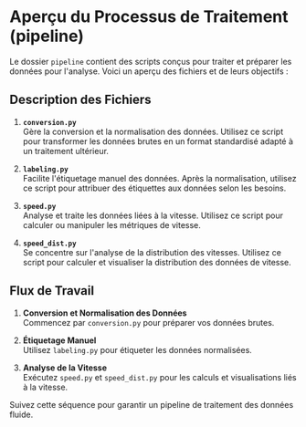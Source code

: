 # Aperçu du Processus de Traitement (pipeline)

Le dossier `pipeline` contient des scripts conçus pour traiter et préparer les données pour l'analyse. Voici un aperçu des fichiers et de leurs objectifs :

## Description des Fichiers

1. **`conversion.py`**  
    Gère la conversion et la normalisation des données. Utilisez ce script pour transformer les données brutes en un format standardisé adapté à un traitement ultérieur.

2. **`labeling.py`**  
    Facilite l'étiquetage manuel des données. Après la normalisation, utilisez ce script pour attribuer des étiquettes aux données selon les besoins.

3. **`speed.py`**  
    Analyse et traite les données liées à la vitesse. Utilisez ce script pour calculer ou manipuler les métriques de vitesse.

4. **`speed_dist.py`**  
    Se concentre sur l'analyse de la distribution des vitesses. Utilisez ce script pour calculer et visualiser la distribution des données de vitesse.

## Flux de Travail

1. **Conversion et Normalisation des Données**  
    Commencez par `conversion.py` pour préparer vos données brutes.

2. **Étiquetage Manuel**  
    Utilisez `labeling.py` pour étiqueter les données normalisées.

3. **Analyse de la Vitesse**  
    Exécutez `speed.py` et `speed_dist.py` pour les calculs et visualisations liés à la vitesse.

Suivez cette séquence pour garantir un pipeline de traitement des données fluide.